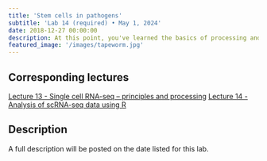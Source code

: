 ```yaml
---
title: 'Stem cells in pathogens'
subtitle: 'Lab 14 (required) • May 1, 2024'
date: 2018-12-27 00:00:00
description: At this point, you've learned the basics of processing and analyzing scRNA-seq data.  In this lab, we'll put those skills to the test with a bizarre and fascinating pathogen...tapeworms.  You'll be looking for stem cells that allow the parasite to generate a seemingly unlimited supply of segements.  Get ready for a wild ride!
featured_image: '/images/tapeworm.jpg'
---
```


## Corresponding lectures

[Lecture 13 - Single cell RNA-seq – principles and processing](https://diytranscriptomics.com/project/lecture-13)
[Lecture 14 - Analysis of scRNA-seq data using R](https://diytranscriptomics.com/project/lecture-14)

## Description

A full description will be posted on the date listed for this lab.